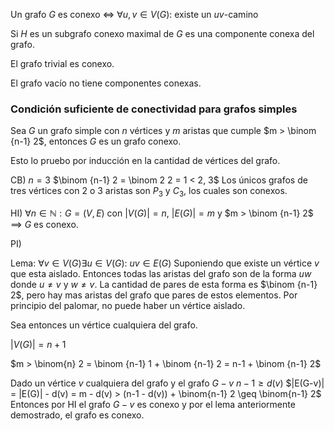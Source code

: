 Un grafo $G$ es conexo $\iff$ $\forall u,v \in V(G) :$ existe un $uv$-camino

Si $H$ es un subgrafo conexo maximal de $G$ es una componente conexa del grafo.

El grafo trivial es conexo.

El grafo vacío no tiene componentes conexas.

### Condición suficiente de conectividad para grafos simples
Sea $G$ un grafo simple con $n$ vértices y $m$ aristas que cumple $m > \binom {n-1} 2$, entonces $G$ es un grafo conexo.

Esto lo pruebo por inducción en la cantidad de vértices del grafo.

CB) $n=3$
$\binom {n-1} 2 = \binom 2 2 = 1 < 2, 3$
Los únicos grafos de tres vértices con $2$ o $3$ aristas son $P_3$ y $C_3$, los cuales son conexos.

HI) $\forall n \in \mathbb N : G=(V,E)$ con $|V(G)|=n$, $|E(G)|=m$ y $m > \binom {n-1} 2$ $\implies$ $G$ es conexo.

PI)

Lema: $\forall v \in V(G)  \exists u \in V(G) :$ $uv \in E(G)$
	Suponiendo que existe un vértice $v$ que esta aislado. Entonces todas las aristas del grafo son de la forma $uw$ donde $u \neq v$ y $w \neq v$. La cantidad de pares de esta forma es $\binom {n-1} 2$, pero hay mas aristas del grafo que pares de estos elementos. Por principio del palomar, no puede haber un vértice aislado.

Sea entonces un vértice cualquiera del grafo.

$|V(G)| = n+1$

$m > \binom{n} 2 = \binom {n-1} 1 + \binom {n-1} 2 = n-1 + \binom {n-1} 2$

Dado un vértice $v$ cualquiera del grafo y el grafo $G-v$
$n-1 \geq d(v)$
$|E(G-v)| = |E(G)| - d(v) = m - d(v) > (n-1 - d(v)) + \binom{n-1} 2 \geq \binom{n-1} 2$
Entonces por HI el grafo $G-v$ es conexo y por el lema anteriormente demostrado, el grafo es conexo.